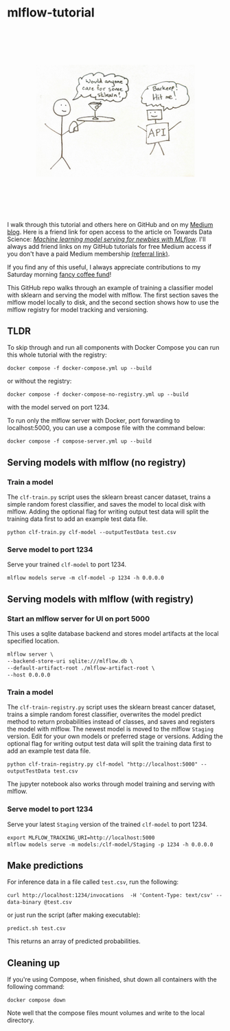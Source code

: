 # mlflow-tutorial

![img](assets/cartoon-serve-api.png)

I walk through this tutorial and others here on GitHub and on my [Medium blog](https://maria-patterson.medium.com/).  Here is a friend link for open access to the article on Towards Data Science: [*Machine learning model serving for newbies with MLflow*](https://towardsdatascience.com/machine-learning-model-serving-for-newbies-with-mlflow-76f9f0ac3cb2?sk=3fabd570be956c5830591f9ac0fa7991).  I'll always add friend links on my GitHub tutorials for free Medium access if you don't have a paid Medium membership [(referral link)](https://maria-patterson.medium.com/membership).  

If you find any of this useful, I always appreciate contributions to my Saturday morning [fancy coffee fund](https://github.com/sponsors/mtpatter)!

This GitHub repo walks through an example of training a classifier model
with sklearn and serving the model with mlflow.
The first section saves the mlflow model locally to disk, and the second
section shows how to use the mlflow registry for model tracking and versioning.

## TLDR

To skip through and run all components with Docker Compose you can run
this whole tutorial with the registry:

```
docker compose -f docker-compose.yml up --build
```

or without the registry:

```
docker compose -f docker-compose-no-registry.yml up --build
```

with the model served on port 1234.

To run only the mlflow server with Docker, port forwarding to localhost:5000,
you can use a compose file with the command below:

```
docker compose -f compose-server.yml up --build
```

## Serving models with mlflow (no registry)

### Train a model

The `clf-train.py` script uses the sklearn breast cancer dataset, trains a
simple random forest classifier, and saves the model to local disk with mlflow.
Adding the optional flag for writing output test data will split
the training data first to add an example test data file.

```
python clf-train.py clf-model --outputTestData test.csv
```

### Serve model to port 1234

Serve your trained `clf-model` to port 1234.

```
mlflow models serve -m clf-model -p 1234 -h 0.0.0.0
```

## Serving models with mlflow (with registry)

### Start an mlflow server for UI on port 5000

This uses a sqlite database backend and stores model artifacts
at the local specified location.

```
mlflow server \
--backend-store-uri sqlite:///mlflow.db \
--default-artifact-root ./mlflow-artifact-root \
--host 0.0.0.0
```

### Train a model

The `clf-train-registry.py` script uses the sklearn breast cancer dataset, trains a
simple random forest classifier, overwrites the model predict method to return
probabilities instead of classes, and saves and registers the model with mlflow.
The newest model is moved to the mlflow `Staging` version.
Edit for your own models or preferred stage or versions.
Adding the optional flag for writing output test data will split
the training data first to add an example test data file.

```
python clf-train-registry.py clf-model "http://localhost:5000" --outputTestData test.csv
```

The jupyter notebook also works through model training and serving with mlflow.

### Serve model to port 1234

Serve your latest `Staging` version of the trained `clf-model` to port 1234.

```
export MLFLOW_TRACKING_URI=http://localhost:5000
mlflow models serve -m models:/clf-model/Staging -p 1234 -h 0.0.0.0
```

## Make predictions

For inference data in a file called `test.csv`, run the following:

```
curl http://localhost:1234/invocations  -H 'Content-Type: text/csv' --data-binary @test.csv
```

or just run the script (after making executable):

```
predict.sh test.csv
```

This returns an array of predicted probabilities.

## Cleaning up

If you're using Compose, when finished, shut down all containers with the following command:

```
docker compose down
```

Note well that the compose files mount volumes and write to the local directory.
